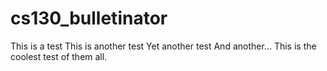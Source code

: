 cs130_bulletinator
==================
This is a test
This is another test
Yet another test
And another...
This is the coolest test of them all.

